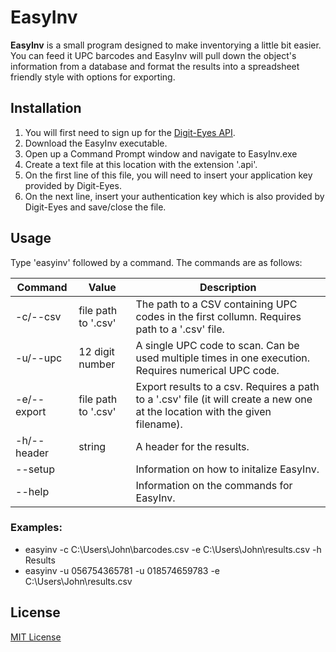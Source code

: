 # EasyInv

**EasyInv** is a small program designed to make inventorying a little bit easier. You can feed it UPC barcodes and EasyInv will pull down the object's information from a database and format the results into a spreadsheet friendly style with options for exporting.

## Installation

1. You will first need to sign up for the [Digit-Eyes API](http://www.digit-eyes.com/api.html).
2. Download the EasyInv executable.
3. Open up a Command Prompt window and navigate to EasyInv.exe
4. Create a text file at this location with the extension '.api'.
5. On the first line of this file, you will need to insert your application key provided by Digit-Eyes.
6. On the next line, insert your authentication key which is also provided by Digit-Eyes and save/close the file.

## Usage

Type 'easyinv' followed by a command. The commands are as follows:

Command | Value | Description
------------- | ------------- | -------------
-c/--csv | file path to '.csv' | The path to a CSV containing UPC codes in the first collumn. Requires path to a '.csv' file.
-u/--upc | 12 digit number | A single UPC code to scan. Can be used multiple times in one execution. Requires numerical UPC code.
-e/--export | file path to '.csv' | Export results to a csv. Requires a path to a '.csv' file (it will create a new one at the location with the given filename).
-h/--header | string | A header for the results.
--setup |  | Information on how to initalize EasyInv.
--help |  | Information on the commands for EasyInv.

### Examples: 

* easyinv -c C:\Users\John\barcodes.csv -e C:\Users\John\results.csv -h Results
* easyinv -u 056754365781 -u 018574659783 -e C:\Users\John\results.csv

## License

[MIT License](https://opensource.org/licenses/MIT)

